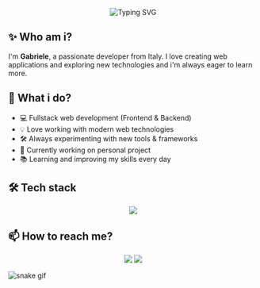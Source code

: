 <!-- Banner animato -->
<p align="center">
  <img src="https://readme-typing-svg.demolab.com?font=Fira+Code&size=25&pause=1000&center=true&vCenter=true&multiline=true&width=600&lines=gabrielequa;" alt="Typing SVG" />
</p>

## ✨ Who am i?

I'm **Gabriele**, a passionate developer from Italy. I love creating web applications and exploring new technologies and i'm always eager to learn more.

## 🚀 What i do?

- 💻 Fullstack web development (Frontend & Backend)
- 💡 Love working with modern web technologies
- 🛠️ Always experimenting with new tools & frameworks
- 🧪 Currently working on personal project
- 📚 Learning and improving my skills every day

## 🛠️ Tech stack

<p align="center">
  <img src="https://skillicons.dev/icons?i=java,cs,python,mysql,angular,react,html,css,bootstrap,js,docker,git,vscode" />
</p>

## 📫 How to reach me?

<p align="center">
  <a href="https://www.linkedin.com/in/gabrielequagnano/"><img src="https://skillicons.dev/icons?i=linkedin"/></a>
  <a href="https://github.com/gabrielequa"><img src="https://skillicons.dev/icons?i=github"/></a>
</p>

![snake gif](https://github.com/gabrielequa/gabrielequa/blob/output/github-contribution-grid-snake.svg)
